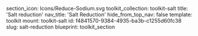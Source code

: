 section_icon: Icons/Reduce-Sodium.svg
toolkit_collection: toolkit-salt
title: 'Salt reduction'
nav_title: 'Salt Reduction'
hide_from_top_nav: false
template: toolkit
mount: toolkit-salt
id: f4841570-9384-4935-ba3b-c1255d60fc38
slug: salt-reduction
blueprint: toolkit_section
